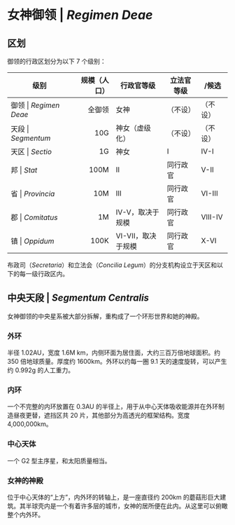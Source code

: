 # 女神御领 | *Regimen Deae*

## 区划

御领的行政区划分为以下 7 个级别：

| 级别                   | 规模（人口） | 行政官等级        | 立法官等级 | /候选     |
| -------------------- | -----: | ------------ | ----- | ------- |
| 御领 \| *Regimen Deae* |    全御领 | 女神           | （不设）  | （不设）    |
| 天段 \| *Segmentum*    |    10G | 神女（虚级化）      | （不设）  | （不设）    |
| 天区 \| *Sectio*       |     1G | 神女           | I     | IV-I    |
| 邦 \| *Stat*          |   100M | II           | 同行政官  | V-II    |
| 省 \| *Provincia*     |    10M | III          | 同行政官  | VI-III  |
| 郡 \| *Comitatus*     |     1M | IV-V，取决于规模   | 同行政官  | VIII-IV |
| 镇 \| *Oppidum*       |   100K | VI-VII，取决于规模 | 同行政官  | X-VI    |

布政司（*Secretaria*）和立法会（*Concilia Legum*）的分支机构设立于天区和以下的每一级行政区内。

## 中央天段 | *Segmentum Centralis*

女神御领的中央星系被大部分拆解，重构成了一个环形世界和她的神殿。

### 外环

半径 1.02AU，宽度 1.6M km，内侧环面为居住面，大约三百万倍地球面积。约 350 倍地球质量。厚度约 1600km。外环以约每一圈 9.1 天的速度旋转，可以产生约 0.992g 的人工重力。

### 内环

一个不完整的内环放置在 0.3AU 的半径上，用于从中心天体吸收能源并在外环制造昼夜更替，遮挡区共 20 片，其他部分为高透光的框架结构。宽度 4,000,000km。

### 中心天体

一个 G2 型主序星，和太阳质量相当。

### 女神的神殿

位于中心天体的“上方”，内外环的转轴上，是一座直径约 200km 的蘑菇形巨大建筑。其半球壳内是一个有着许多层的城市，女神的居所便在此内。从这里可以俯瞰整个内外环。

